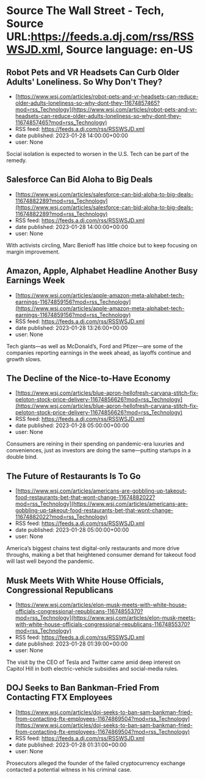 # Source The Wall Street - Tech, Source URL:https://feeds.a.dj.com/rss/RSSWSJD.xml, Source language: en-US

## Robot Pets and VR Headsets Can Curb Older Adults' Loneliness. So Why Don't They?
 - [https://www.wsj.com/articles/robot-pets-and-vr-headsets-can-reduce-older-adults-loneliness-so-why-dont-they-11674857465?mod=rss_Technology](https://www.wsj.com/articles/robot-pets-and-vr-headsets-can-reduce-older-adults-loneliness-so-why-dont-they-11674857465?mod=rss_Technology)
 - RSS feed: https://feeds.a.dj.com/rss/RSSWSJD.xml
 - date published: 2023-01-28 14:00:00+00:00
 - user: None

Social isolation is expected to worsen in the U.S. Tech can be part of the remedy.

## Salesforce Can Bid Aloha to Big Deals
 - [https://www.wsj.com/articles/salesforce-can-bid-aloha-to-big-deals-11674882289?mod=rss_Technology](https://www.wsj.com/articles/salesforce-can-bid-aloha-to-big-deals-11674882289?mod=rss_Technology)
 - RSS feed: https://feeds.a.dj.com/rss/RSSWSJD.xml
 - date published: 2023-01-28 14:00:00+00:00
 - user: None

With activists circling, Marc Benioff has little choice but to keep focusing on margin improvement.

## Amazon, Apple, Alphabet Headline Another Busy Earnings Week
 - [https://www.wsj.com/articles/apple-amazon-meta-alphabet-tech-earnings-11674859156?mod=rss_Technology](https://www.wsj.com/articles/apple-amazon-meta-alphabet-tech-earnings-11674859156?mod=rss_Technology)
 - RSS feed: https://feeds.a.dj.com/rss/RSSWSJD.xml
 - date published: 2023-01-28 13:26:00+00:00
 - user: None

Tech giants—as well as McDonald’s, Ford and Pfizer—are some of the companies reporting earnings in the week ahead, as layoffs continue and growth slows.

## The Decline of the Nice-to-Have Economy
 - [https://www.wsj.com/articles/blue-apron-hellofresh-carvana-stitch-fix-peloton-stock-price-delivery-11674856626?mod=rss_Technology](https://www.wsj.com/articles/blue-apron-hellofresh-carvana-stitch-fix-peloton-stock-price-delivery-11674856626?mod=rss_Technology)
 - RSS feed: https://feeds.a.dj.com/rss/RSSWSJD.xml
 - date published: 2023-01-28 05:00:00+00:00
 - user: None

Consumers are reining in their spending on pandemic-era luxuries and conveniences, just as investors are doing the same—putting startups in a double bind.

## The Future of Restaurants Is To Go
 - [https://www.wsj.com/articles/americans-are-gobbling-up-takeout-food-restaurants-bet-that-wont-change-11674882022?mod=rss_Technology](https://www.wsj.com/articles/americans-are-gobbling-up-takeout-food-restaurants-bet-that-wont-change-11674882022?mod=rss_Technology)
 - RSS feed: https://feeds.a.dj.com/rss/RSSWSJD.xml
 - date published: 2023-01-28 05:00:00+00:00
 - user: None

America’s biggest chains test digital-only restaurants and more drive throughs, making a bet that heightened consumer demand for takeout food will last well beyond the pandemic.

## Musk Meets With White House Officials, Congressional Republicans
 - [https://www.wsj.com/articles/elon-musk-meets-with-white-house-officials-congressional-republicans-11674855370?mod=rss_Technology](https://www.wsj.com/articles/elon-musk-meets-with-white-house-officials-congressional-republicans-11674855370?mod=rss_Technology)
 - RSS feed: https://feeds.a.dj.com/rss/RSSWSJD.xml
 - date published: 2023-01-28 01:39:00+00:00
 - user: None

The visit by the CEO of Tesla and Twitter came amid deep interest on Capitol Hill in both electric-vehicle subsidies and social-media rules.

## DOJ Seeks to Ban Bankman-Fried From Contacting FTX Employees
 - [https://www.wsj.com/articles/doj-seeks-to-ban-sam-bankman-fried-from-contacting-ftx-employees-11674869504?mod=rss_Technology](https://www.wsj.com/articles/doj-seeks-to-ban-sam-bankman-fried-from-contacting-ftx-employees-11674869504?mod=rss_Technology)
 - RSS feed: https://feeds.a.dj.com/rss/RSSWSJD.xml
 - date published: 2023-01-28 01:31:00+00:00
 - user: None

Prosecutors alleged the founder of the failed cryptocurrency exchange contacted a potential witness in his criminal case.
